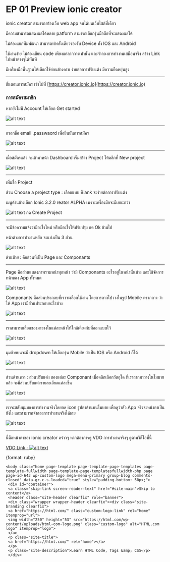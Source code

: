 # EP 01 Preview ionic creator 

ionic creator สามารถสร้างเว็บ web app จบได้บนเว็บไซต์ที่เดียว

มีความสามารถแสดงผลได้หลาย patform สามารถเลือกรุ่นมือถือที่จะแสดงผลได้ 

ไม่ต้องแยกทีมพัฒนา สามารถทำครั้งเดียวรองรับ Device ทั้ง IOS และ Android 

ใช้งานง่าย ไม่ต้องเขียน code เพียงแค่ลากวางเท่านั้น และจำลองการทำงานเสมือนจริง สร้าง Link ไปหน้าต่างๆได้ทันที 

มีเครื่องมือพื้นฐานให้เลือกใช้ค่อนข้างครบ ง่ายต่อการปรับแต่ง มีความยืดหยุ่นสูง 
___

ขั้นตอนการสมัคร เข้าไปที่ [https://creator.ionic.io](https://creator.ionic.io)

### การสมัครสมาชิก

หากยังไม่มี Account ให้เลือก Get started  

![alt text ](images/EP01-00PreviewIonicCreator/01.PNG)
___

กรอกชื่อ email ,passwaord เพื่อยืนยันการสมัคร 
  
![alt text ](images/EP01-00PreviewIonicCreator/02.PNG)
___

เมื่อสมัครแล้ว จะเข้ามาหน้า Dashboard เริ่มสร้าง Project
ให้คลิกที่ New project

![alt text ](images/EP01-00PreviewIonicCreator/03.PNG)
___

เพิ่มชื่อ Project 

ส่วน Choose a project type :  เลือกแบบ Blank จะง่ายต่อการปรับแต่ง 

เมนูด้านข้างเลือก Ionic 3.2.0 reator ALPHA เพราะเครื่องมือจะมีเยอะกว่า 

![alt text ](images/EP01-00PreviewIonicCreator/04.PNG)
กด Create Project
___
 

จะมีข้อความแจ้งว่ามีอะไรใหม่ หรือมีอะไรให้ปรับปรุง กด Ok ข้ามไป  

หน้าต่างการทำงานหลัก จะแบ่งเป็น 3 ส่วน

![alt text ](images/EP01-00PreviewIonicCreator/05.PNG)

ด้านซ้าย : คือส่วนที่เป็น Page และ Componants   
___
Page คือส่วนแสดงภาพรวมหน้าทุกหน้า ว่ามี Componants อะไรอยู่ในหน้านั้นบ้าง และใช้จัดการหน้าของ App ทั้งหมด 

![alt text ](images/EP01-00PreviewIonicCreator/06.PNG)

Componants  คือส่วนประกอบที่เราจะเลือกใช้งาน โดยการลากไปวางในรูป Mobile ตรงกลาง ว่าให้ App เรามีส่วนประกอบอะไรบ้าง 

![alt text ](images/EP01-00PreviewIonicCreator/07.PNG)
___

เราสามารถเลือกของมาวางในแต่ละหน้าให้ใกล้เคียงกับที่ออกแบบใว้  

![alt text ](images/EP01-00PreviewIonicCreator/08.PNG)
___

มุมซ้ายบนจะมี dropdown ให้เลือกรุ่น Mobile ว่าเป็น IOS หรือ Android ก็ได้

![alt text ](images/EP01-00PreviewIonicCreator/09.PNG)
___

ส่วนด้านขวา : ส่วนปรับแต่ง ของแต่ละ Componant 
เมื่อคลิกเลือกวัตถุใด ที่เราลากมาวางในโมบายแล้ว จะมีส่วนปรับแต่งรายละเอียดแต่ละชิ้น

![alt text ](images/EP01-00PreviewIonicCreator/10.PNG)
___

เราจะสลับมุมมองการทำงานจริงโดยกด icon รูปตาด้านบนโมบาย เพื่อดูว่าตัว App จริงจะหน้าตาเป็นยังไง และสามารถจำลองการทำงานจริงได้เลย

![alt text](images/EP01-00PreviewIonicCreator/11.PNG)
___

นี่คือหน้าตาของ ionic creator คร่าวๆ 
หากต้องการดู VDO การทำงานจริงๆ ดูตามวิดีโอที่นี่

[VDO Link : ![alt text](images/EP01-00PreviewIonicCreator/12.PNG)](https://youtu.be/S4rTmzAyd5s)

{format: ruby}
~~~
<body class="home page-template page-template-page-templates page-template-fullwidth page-template-page-templatesfullwidth-php page page-id-643 wp-custom-logo mega-menu-primary group-blog comments-closed" data-gr-c-s-loaded="true" style="padding-bottom: 50px;"> 
 <div id="container"> 
 <a class="skip-link screen-reader-text" href="#site-main">Skip to content</a>
 <header class="site-header clearfix" role="banner">
 <div class="wrapper wrapper-header clearfix"><div class="site-branding clearfix"> 
 <a href="https://html.com/" class="custom-logo-link" rel="home" itemprop="url">
 <img width="250" height="53" src="https://html.com/wp-content/uploads/html-com-logo.png" class="custom-logo" alt="HTML.com logo" itemprop="logo">
 </a>
 <p class="site-title">
 <a href="https://html.com/" rel="home"></a>
 </p>
 <p class="site-description">Learn HTML Code, Tags &amp; CSS</p>
 </div>
~~~
